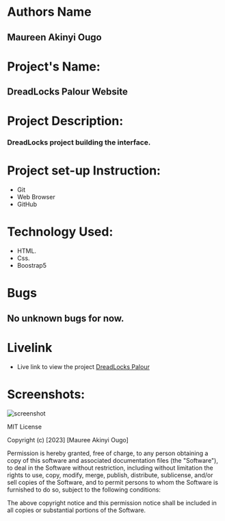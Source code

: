 # Authors Name
## Maureen Akinyi Ougo
# Project's Name:
##  DreadLocks Palour Website 
# Project Description:
### DreadLocks project building the interface.
# Project  set-up Instruction:
* Git
* Web Browser
* GitHub
# Technology Used:
* HTML.
* Css.
* Boostrap5
# Bugs
## No unknown bugs for now.
# Livelink
*  Live link to view the project <a href="https://stellar-lolly-07b557.netlify.app/">DreadLocks Palour</a>
# Screenshots:
<img src="./" alt="screenshot" />


 MIT License

Copyright (c) [2023] [Mauree Akinyi Ougo]

Permission is hereby granted, free of charge, to any person obtaining a copy
of this software and associated documentation files (the "Software"), to deal
in the Software without restriction, including without limitation the rights
to use, copy, modify, merge, publish, distribute, sublicense, and/or sell
copies of the Software, and to permit persons to whom the Software is
furnished to do so, subject to the following conditions:

The above copyright notice and this permission notice shall be included in all
copies or substantial portions of the Software.